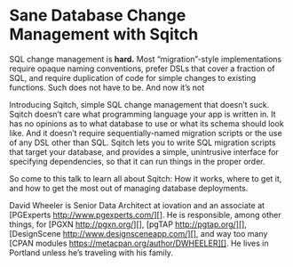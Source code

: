 # Sane Database Change Management with Sqitch

SQL change management is **hard.** Most “migration”-style implementations require opaque naming conventions, prefer DSLs that cover a fraction of SQL, and require duplication of code for simple changes to existing functions. Such does not have to be. And now it’s not

Introducing Sqitch, simple SQL change management that doesn’t suck. Sqitch doesn’t care what programming language your app is written in. It has no opinions as to what database to use or what its schema should look like. And it doesn’t require sequentially-named migration scripts or the use of any DSL other than SQL. Sqitch lets you to write SQL migration scripts that target your database, and provides a simple, unintrusive interface for specifying dependencies, so that it can run things in the proper order.

So come to this talk to learn all about Sqitch: How it works, where to get it, and how to get the most out of managing database deployments.

David Wheeler is Senior Data Architect at iovation and an associate at [PGExperts http://www.pgexperts.com/][]. He is responsible, among other things, for [PGXN http://pgxn.org/][], [pgTAP http://pgtap.org/][], [DesignScene http://www.designsceneapp.com/][], and way too many [CPAN modules https://metacpan.org/author/DWHEELER][]. He lives in Portland unless he’s traveling with his family.
